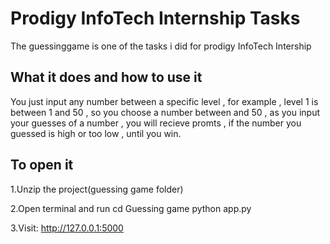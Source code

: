 # Prodigy InfoTech Internship Tasks
The guessinggame is one of the tasks i did for prodigy InfoTech Intership
## What it does and how to use it
You just input any number between a specific level , for example , level 1 is between 1 and 50 , so you choose a number between and 50 , as you input your guesses of a number , you will recieve promts , if the number you guessed is high or too low , until you win.
## To open it 
1.Unzip the project(guessing game folder)

2.Open terminal and run
cd Guessing game
python app.py

3.Visit: http://127.0.0.1:5000
